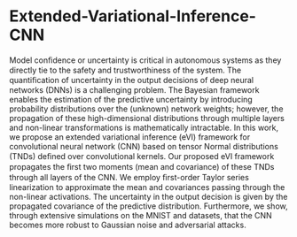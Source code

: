 # Extended-Variational-Inference-CNN
Model conﬁdence or uncertainty is critical in autonomous systems as they directly tie to the safety and trustworthiness of the system. 
The quantiﬁcation of uncertainty in the output decisions of deep neural networks (DNNs) is a challenging problem. 
The Bayesian framework enables the estimation of the predictive uncertainty by introducing probability distributions over the (unknown) network weights; 
however, the propagation of these high-dimensional distributions through multiple layers and non-linear transformations is mathematically intractable. 
In this work, we propose an extended variational inference (eVI) framework for convolutional neural network (CNN) based on tensor Normal distributions (TNDs) deﬁned over convolutional kernels. 
Our proposed eVI framework propagates the ﬁrst two moments (mean and covariance) of these TNDs through all layers of the CNN. 
We employ ﬁrst-order Taylor series linearization to approximate the mean and covariances passing through the non-linear activations. 
The uncertainty in the output decision is given by the propagated covariance of the predictive distribution. 
Furthermore, we show, through extensive simulations on the MNIST and datasets, that the CNN becomes more robust to Gaussian noise and adversarial attacks.
